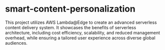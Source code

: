 # smart-content-personalization
This project utilizes AWS Lambda@Edge to create an advanced serverless content delivery system. It showcases the benefits of serverless architecture, including cost efficiency, scalability, and reduced management overhead, while ensuring a tailored user experience across diverse global audiences.
